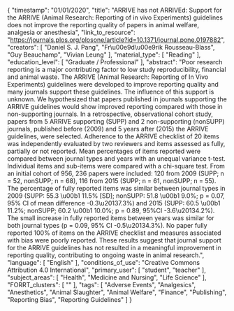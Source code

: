 {
    "timestamp": "01/01/2020",
    "title": "ARRIVE has not ARRIVEd: Support for the ARRIVE (Animal Research: Reporting of in vivo Experiments) guidelines does not improve the reporting quality of papers in animal welfare, analgesia or anesthesia",
    "link_to_resource": "https://journals.plos.org/plosone/article?id=10.1371/journal.pone.0197882",
    "creators": [
        "Daniel S. J. Pang",
        "Fr\u00e9d\u00e9rik Rousseau-Blass",
        "Guy Beauchamp",
        "Vivian Leung"
    ],
    "material_type": [
        "Reading"
    ],
    "education_level": [
        "Graduate / Professional"
    ],
    "abstract": "Poor research reporting is a major contributing factor to low study reproducibility, financial and animal waste. The ARRIVE (Animal Research: Reporting of In Vivo Experiments) guidelines were developed to improve reporting quality and many journals support these guidelines. The influence of this support is unknown. We hypothesized that papers published in journals supporting the ARRIVE guidelines would show improved reporting compared with those in non-supporting journals. In a retrospective, observational cohort study, papers from 5 ARRIVE supporting (SUPP) and 2 non-supporting (nonSUPP) journals, published before (2009) and 5 years after (2015) the ARRIVE guidelines, were selected. Adherence to the ARRIVE checklist of 20 items was independently evaluated by two reviewers and items assessed as fully, partially or not reported. Mean percentages of items reported were compared between journal types and years with an unequal variance t-test. Individual items and sub-items were compared with a chi-square test. From an initial cohort of 956, 236 papers were included: 120 from 2009 (SUPP; n = 52, nonSUPP; n = 68), 116 from 2015 (SUPP; n = 61, nonSUPP; n = 55). The percentage of fully reported items was similar between journal types in 2009 (SUPP: 55.3 \u00b1 11.5% [SD]; nonSUPP: 51.8 \u00b1 9.0%; p = 0.07, 95% CI of mean difference -0.3\u20137.3%) and 2015 (SUPP: 60.5 \u00b1 11.2%; nonSUPP; 60.2 \u00b1 10.0%; p = 0.89, 95%CI -3.6\u20134.2%). The small increase in fully reported items between years was similar for both journal types (p = 0.09, 95% CI -0.5\u20134.3%). No paper fully reported 100% of items on the ARRIVE checklist and measures associated with bias were poorly reported. These results suggest that journal support for the ARRIVE guidelines has not resulted in a meaningful improvement in reporting quality, contributing to ongoing waste in animal research.",
    "language": [
        "English"
    ],
    "conditions_of_use": "Creative Commons Attribution 4.0 International",
    "primary_user": [
        "student",
        "teacher"
    ],
    "subject_areas": [
        "Health",
        "Medicine and Nursing",
        "Life Science"
    ],
    "FORRT_clusters": [
        ""
    ],
    "tags": [
        "Adverse Events",
        "Analgesics",
        "Anesthetics",
        "Animal Slaughter",
        "Animal Welfare",
        "Finance",
        "Publishing",
        "Reporting Bias",
        "Reporting Guidelines"
    ]
}
